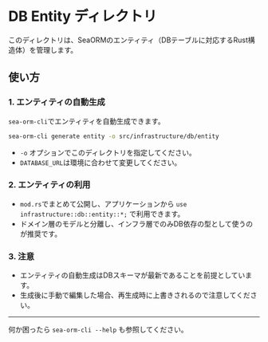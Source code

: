 # DB Entity ディレクトリ

このディレクトリは、SeaORMのエンティティ（DBテーブルに対応するRust構造体）を管理します。

## 使い方

### 1. エンティティの自動生成

`sea-orm-cli`でエンティティを自動生成できます。

```sh
sea-orm-cli generate entity -o src/infrastructure/db/entity
```

- `-o` オプションでこのディレクトリを指定してください。
- `DATABASE_URL`は環境に合わせて変更してください。

### 2. エンティティの利用

- `mod.rs`でまとめて公開し、アプリケーションから `use infrastructure::db::entity::*;` で利用できます。
- ドメイン層のモデルと分離し、インフラ層でのみDB依存の型として使うのが推奨です。

### 3. 注意

- エンティティの自動生成はDBスキーマが最新であることを前提としています。
- 生成後に手動で編集した場合、再生成時に上書きされるので注意してください。

---

何か困ったら `sea-orm-cli --help` も参照してください。
